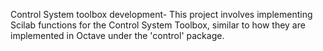 Control System toolbox development-
This project involves implementing Scilab functions for the Control System Toolbox, similar to how they are implemented in Octave under the 'control' package.
